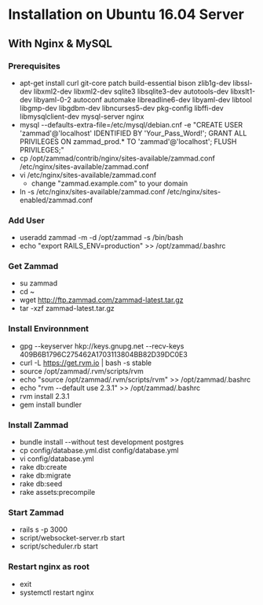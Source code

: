 # Installation on Ubuntu 16.04 Server
## With Nginx & MySQL

### Prerequisites
* apt-get install curl git-core patch build-essential bison zlib1g-dev libssl-dev libxml2-dev libxml2-dev sqlite3 libsqlite3-dev autotools-dev libxslt1-dev libyaml-0-2 autoconf automake libreadline6-dev libyaml-dev libtool libgmp-dev libgdbm-dev libncurses5-dev pkg-config libffi-dev libmysqlclient-dev mysql-server nginx
* mysql --defaults-extra-file=/etc/mysql/debian.cnf -e "CREATE USER 'zammad'@'localhost' IDENTIFIED BY 'Your_Pass_Word!'; GRANT ALL PRIVILEGES ON zammad_prod.* TO 'zammad'@'localhost'; FLUSH PRIVILEGES;"
* cp /opt/zammad/contrib/nginx/sites-available/zammad.conf /etc/nginx/sites-available/zammad.conf
* vi /etc/nginx/sites-available/zammad.conf
  * change "zammad.example.com" to your domain
* ln -s /etc/nginx/sites-available/zammad.conf /etc/nginx/sites-enabled/zammad.conf

### Add User
* useradd zammad -m -d /opt/zammad -s /bin/bash
* echo "export RAILS_ENV=production" >> /opt/zammad/.bashrc

### Get Zammad
* su zammad
* cd ~
* wget http://ftp.zammad.com/zammad-latest.tar.gz
* tar -xzf zammad-latest.tar.gz

### Install Environnment
* gpg --keyserver hkp://keys.gnupg.net --recv-keys 409B6B1796C275462A1703113804BB82D39DC0E3
* curl -L https://get.rvm.io | bash -s stable
* source /opt/zammad/.rvm/scripts/rvm
* echo "source /opt/zammad/.rvm/scripts/rvm" >> /opt/zammad/.bashrc
* echo "rvm --default use 2.3.1" >> /opt/zammad/.bashrc
* rvm install 2.3.1
* gem install bundler

### Install Zammad
* bundle install --without test development postgres
* cp config/database.yml.dist config/database.yml
* vi config/database.yml
* rake db:create
* rake db:migrate
* rake db:seed
* rake assets:precompile

### Start Zammad
* rails s -p 3000
* script/websocket-server.rb start
* script/scheduler.rb start

### Restart nginx as root
* exit
* systemctl restart nginx

